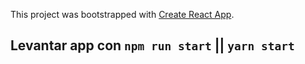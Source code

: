 This project was bootstrapped with [Create React App](https://github.com/facebook/create-react-app).

## Levantar app con `npm run start` || `yarn start`
